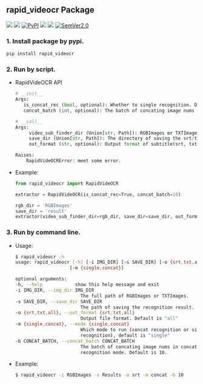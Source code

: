 ## rapid_videocr Package
<p align="left">
    <a href=""><img src="https://img.shields.io/badge/Python->=3.7,<=3.10-aff.svg"></a>
    <a href=""><img src="https://img.shields.io/badge/OS-Linux%2C%20Win%2C%20Mac-pink.svg"></a>
    <a href="https://pypi.org/project/rapid-videocr/"><img alt="PyPI" src="https://img.shields.io/pypi/v/rapid_videocr"></a>
    <a href="https://github.com/SWHL/RapidVideOCR/stargazers"><img src="https://img.shields.io/github/stars/SWHL/RapidVideOCR?color=ccf"></a>
    <a href="https://pepy.tech/project/rapid-videocr"><img src="https://static.pepy.tech/personalized-badge/rapid-videocr?period=total&units=abbreviation&left_color=grey&right_color=blue&left_text=Downloads"></a>
    <a href="https://semver.org/"><img alt="SemVer2.0" src="https://img.shields.io/badge/SemVer-2.0-brightgreen"></a>
</p>

### 1. Install package by pypi.
```bash
pip install rapid_videocr
```

### 2. Run by script.
- RapidVideOCR API
    ```python
    # __init__
    Args:
       is_concat_rec (bool, optional): Whether to single recognition. Defaults to False.
       concat_batch (int, optional): The batch of concating image nums in concat recognition mode. Defaults to 10.

    # __call__
    Args:
         video_sub_finder_dir (Union[str, Path]): RGBImages or TXTImages from VideoSubFinder app.
         save_dir (Union[str, Path]): The directory of saving the srt/txt file.
         out_format (str, optional): Output format of subtitle(srt, txt, all). Defaults to 'all'.

    Raises:
        RapidVideOCRError: meet some error.
    ```

- Example:
    ```python
    from rapid_videocr import RapidVideOCR

    extractor = RapidVideOCR(is_concat_rec=True, concat_batch=10)

    rgb_dir = 'RGBImages'
    save_dir = 'result'
    extractor(video_sub_finder_dir=rgb_dir, save_dir=save_dir, out_format='srt')
    ```

### 3. Run by command line.
- Usage:
    ```bash
    $ rapid_videocr -h
    usage: rapid_videocr [-h] [-i IMG_DIR] [-s SAVE_DIR] [-o {srt,txt,all}]
                        [-m {single,concat}]

    optional arguments:
    -h, --help            show this help message and exit
    -i IMG_DIR, --img_dir IMG_DIR
                            The full path of RGBImages or TXTImages.
    -s SAVE_DIR, --save_dir SAVE_DIR
                            The path of saving the recognition result.
    -o {srt,txt,all}, --out_format {srt,txt,all}
                            Output file format. Default is "all"
    -m {single,concat}, --mode {single,concat}
                            Which mode to run (concat recognition or single
                            recognition), default is "single"
    -b CONCAT_BATCH, --concat_batch CONCAT_BATCH
                            The batch of concating image nums in concat
                            recognition mode. Default is 10.
    ```
- Example:
    ```bash
    $ rapid_videocr -i RGBImages -s Results -o srt -m concat -b 10
    ```

